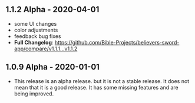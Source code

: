 ## 1.1.2 Alpha - 2020-04-01
- some UI changes
- color adjustments
- feedback bug fixes
- **Full Changelog**: https://github.com/Bible-Projects/believers-sword-app/compare/v1.1.1...v1.1.2

## 1.0.9 Alpha - 2020-01-01
- This release is an alpha release. but it is not a stable release. It does not mean that it is a good release. It has some missing features and are being improved.